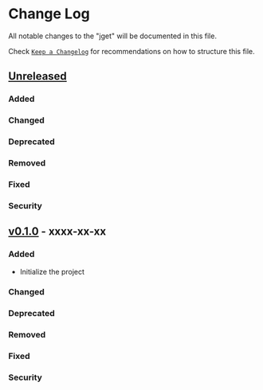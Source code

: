 # Change Log

All notable changes to the "jget" will be documented in this file.

Check [`Keep a Changelog`](http://keepachangelog.com/) for recommendations on how to structure this file.

## [Unreleased](https://github.com/caizhengxin/jget/compare/v0.1.0...HEAD)

### Added

### Changed

### Deprecated

### Removed

### Fixed

### Security

## [v0.1.0](https://github.com/caizhengxin/jget/releases/tag/v0.1.0) - xxxx-xx-xx

### Added

- Initialize the project

### Changed

### Deprecated

### Removed

### Fixed

### Security
